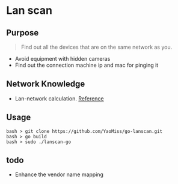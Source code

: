 # Lan scan

## Purpose

> Find out all the devices that are on the same network as you.

* Avoid equipment with hidden cameras
* Find out the connection machine ip and mac for pinging it

## Network Knowledge

* Lan-network calculation. [Reference](https://blog.biyongyao.com/network/ip-subnet-mask.html)

## Usage

```
bash > git clone https://github.com/YaoMiss/go-lanscan.git
bash > go build 
bash > sudo ./lanscan-go 
```

## todo

* Enhance the vendor name mapping 